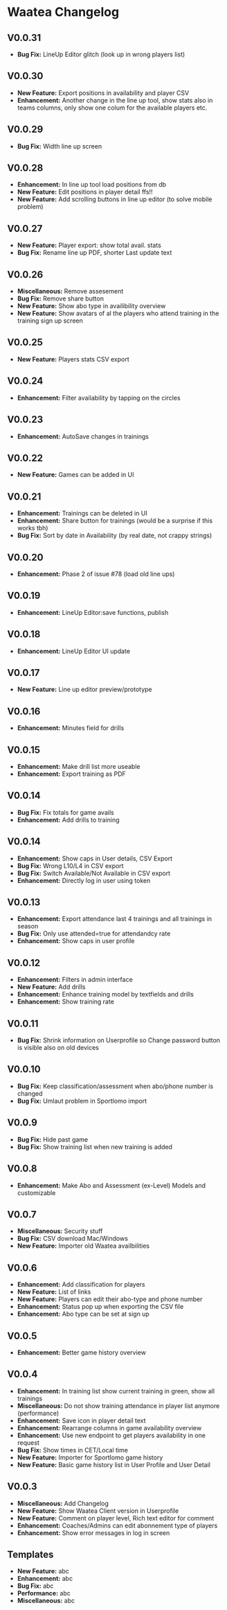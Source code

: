# Waatea Changelog

## V0.0.31
- **Bug Fix:** LineUp Editor glitch (look up in wrong players list)

## V0.0.30
- **New Feature:** Export positions in availability and player CSV
- **Enhancement:** Another change in the line up tool, show stats also in teams columns, only show one colum for the available players etc.

## V0.0.29
- **Bug Fix:** Width line up screen

## V0.0.28
- **Enhancement:** In line up tool load positions from db
- **New Feature:** Edit positions in player detail ffs!!
- **New Feature:** Add scrolling buttons in line up editor (to solve mobile problem)

## V0.0.27
- **New Feature:** Player export: show total avail. stats
- **Bug Fix:** Rename line up PDF, shorter Last update text

## V0.0.26
- **Miscellaneous:** Remove assesement
- **Bug Fix:** Remove share button
- **New Feature:** Show abo type in availibility overview
- **New Feature:** Show avatars of al the players who attend training in the training sign up screen


## V0.0.25
- **New Feature:** Players stats CSV export

## V0.0.24
- **Enhancement:** Filter availability by tapping on the circles

## V0.0.23
- **Enhancement:** AutoSave changes in trainings

## V0.0.22
- **New Feature:** Games can be added in UI

## V0.0.21
- **Enhancement:** Trainings can be deleted in UI
- **Enhancement:** Share button for trainings (would be a surprise if this works tbh)
- **Bug Fix:** Sort by date in Availability (by real date, not crappy strings)

## V0.0.20
- **Enhancement:** Phase 2 of issue #78 (load old line ups)

## V0.0.19
- **Enhancement:** LineUp Editor:save functions, publish

## V0.0.18
- **Enhancement:** LineUp Editor UI update

## V0.0.17
- **New Feature:** Line up editor preview/prototype

## V0.0.16
- **Enhancement:** Minutes field for drills

## V0.0.15
- **Enhancement:** Make drill list more useable
- **Enhancement:** Export training as PDF


## V0.0.14
- **Bug Fix:** Fix totals for game avails
- **Enhancement:** Add drills to training


## V0.0.14
- **Enhancement:** Show caps in User details, CSV Export
- **Bug Fix:** Wrong L10/L4 in CSV export
- **Bug Fix:** Switch Available/Not Available in CSV export
- **Enhancement:** Directly log in user using token

## V0.0.13
- **Enhancement:** Export attendance last 4 trainings and all trainings in season
- **Bug Fix:** Only use attended=true for attendandcy rate
- **Enhancement:** Show caps in user profile

## V0.0.12
- **Enhancement:** Filters in admin interface
- **New Feature:** Add drills
- **Enhancement:** Enhance training model by textfields and drills
- **Enhancement:** Show training rate

## V0.0.11
- **Bug Fix:** Shrink information on Userprofile so Change password button is visible also on old devices

## V0.0.10
- **Bug Fix:** Keep classification/assessment when abo/phone number is changed
- **Bug Fix:** Umlaut problem in Sportlomo import

## V0.0.9
- **Bug Fix:** Hide past game
- **Bug Fix:** Show training list when new training is added

## V0.0.8
- **Enhancement:** Make Abo and Assessment (ex-Level) Models and customizable


## V0.0.7
- **Miscellaneous:** Security stuff
- **Bug Fix:** CSV download Mac/Windows
- **New Feature:** Importer old Waatea availbilities


## V0.0.6
- **Enhancement:** Add classification for players
- **New Feature:** List of links
- **New Feature:** Players can edit their abo-type and phone number
- **Enhancement:** Status pop up when exporting the CSV file
- **Enhancement:** Abo type can be set at sign up

## V0.0.5
- **Enhancement:** Better game history overview

## V0.0.4
- **Enhancement:** In training list show current training in green, show all trainings
- **Miscellaneous:** Do not show training attendance in player list anymore (performance)
- **Enhancement:** Save icon in player detail text
- **Enhancement:** Rearrange columns in game availability overview 
- **Enhancement:** Use new endpoint to get players availability in one request
- **Bug Fix:** Show times in CET/Local time
- **New Feature:** Importer for Sportlomo game history
- **New Feature:** Basic game history list in User Profile and User Detail

## V0.0.3
- **Miscellaneous:** Add Changelog
- **New Feature:** Show Waatea Client version in Userprofile
- **New Feature:** Comment on player level, Rich text editor for comment
- **Enhancement:** Coaches/Admins can edit abonnement type of players
- **Enhancement:** Show error messages in log in screen

## Templates
- **New Feature:** abc
- **Enhancement:** abc
- **Bug Fix:** abc
- **Performance:** abc
- **Miscellaneous:** abc


